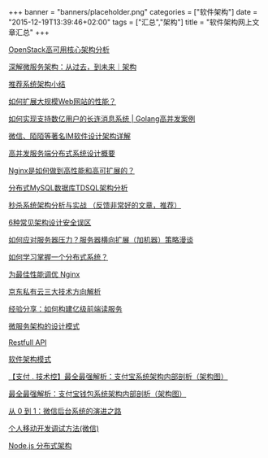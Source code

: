 +++
banner = "banners/placeholder.png"
categories = ["软件架构"]
date = "2015-12-19T13:39:46+02:00"
tags = ["汇总","架构"]
title = "软件架构网上文章汇总"
+++


[OpenStack高可用核心架构分析](http://www.csdn.net/article/2015-12-24/2826552)

[深解微服务架构：从过去，到未来｜架构](https://mp.weixin.qq.com/s?__biz=MjM5MDE0Mjc4MA==&mid=208493291&idx=1&sn=14bacff7fcfcdffaecbf2fb72137f423&scene=2&key=41ecb04b0511100381bb6b36a452a8dd67141e2d6e4c1437ce7a674246459b0e87c27498e5b4ae96780d49794926577e&ascene=0&uin=MTM0ODQyNTk1&devicetype=iMac+MacBookAir7%2C1+OSX+OSX+10.10.5+build(14F1021)&version=11020201&pass_ticket=OUgFBuA2yqcV7ExJVNrQtm5NukTejEXnNHTun2M8jg8%3D)

[推荐系统架构小结](https://mp.weixin.qq.com/s?__biz=MzAwNjQwNzU2NQ==&mid=208200731&idx=3&sn=1bb176ac85a711bf8f1c53c3b9f3acbd&scene=0&key=41ecb04b05111003ec8e9c31357086957d680c6e3d5a15aff971eb52c648d319d6115049ce4906ce0f1c4dc20541fb4e&ascene=0&uin=MTM0ODQyNTk1&devicetype=iMac+MacBookAir7%2C1+OSX+OSX+10.10.5+build(14F1021)&version=11020201&pass_ticket=OUgFBuA2yqcV7ExJVNrQtm5NukTejEXnNHTun2M8jg8%3D)

[如何扩展大规模Web网站的性能？](https://mp.weixin.qq.com/s?__biz=MjM5NzQ3ODAwMQ==&mid=212154026&idx=1&sn=e42d0a7b5f6abe49efdf862e0051903c&scene=2&key=41ecb04b05111003a1af8ad1e7e089678d4e48342e3104b316a6e1d113a6c42a367360ed3b830f07475649ba8ced5f32&ascene=0&uin=MTM0ODQyNTk1&devicetype=iMac+MacBookAir7%2C1+OSX+OSX+10.10.5+build(14F1021)&version=11020201&pass_ticket=OUgFBuA2yqcV7ExJVNrQtm5NukTejEXnNHTun2M8jg8%3D)

[如何实现支持数亿用户的长连消息系统 | Golang高并发案例](https://mp.weixin.qq.com/s?__biz=MzAwMDU1MTE1OQ==&mid=209726147&idx=1&sn=838100776acc656c3d069f123ceda6bb&scene=2&srcid=AirTzlOg69UH4GJznOvE&key=41ecb04b051110031c1ff30449fc7077bffd620a7694898121e998602d2a2e9b33da9464240f4147ab0c93b3b5dc8f54&ascene=0&uin=MTM0ODQyNTk1&devicetype=iMac+MacBookAir7%2C1+OSX+OSX+10.10.5+build(14F1021)&version=11020201&pass_ticket=OUgFBuA2yqcV7ExJVNrQtm5NukTejEXnNHTun2M8jg8%3D)

[微信、陌陌等著名IM软件设计架构详解](http://toutiao.com/a4055096869/?tt_from=weixin_moments&utm_campaign=client_share&app=news_article&utm_source=weixin_moments&iid=2615471622&utm_medium=toutiao_android)

[高并发服务端分布式系统设计概要](https://mp.weixin.qq.com/s?__biz=MzAwNjQwNzU2NQ==&mid=401602712&idx=1&sn=4eb8f8a0af87be7cc1b306989fc84c1a&scene=0&key=41ecb04b0511100390c353548dd9a06ab0b904bd40debc2d8e2ca7f87a881626fde6aeee7452e2c7d3a14ec6ce1a4877&ascene=0&uin=MTM0ODQyNTk1&devicetype=iMac+MacBookAir7%2C1+OSX+OSX+10.10.5+build(14F1021)&version=11020201&pass_ticket=OUgFBuA2yqcV7ExJVNrQtm5NukTejEXnNHTun2M8jg8%3D)

[Nginx是如何做到高性能和高可扩展的？](https://mp.weixin.qq.com/s?__biz=MjM5NzQ3ODAwMQ==&mid=211344351&idx=1&sn=8ef7a882a37fbc6ed03f2b6ec9364230&key=41ecb04b05111003f23ecf04f0bcbad5577f65cbef5a17b1d6d1ec08658599db380929b8293864729025c3ef0bc0abff&ascene=0&uin=MTM0ODQyNTk1&devicetype=iMac+MacBookAir7%2C1+OSX+OSX+10.10.5+build(14F1021)&version=11020201&pass_ticket=OUgFBuA2yqcV7ExJVNrQtm5NukTejEXnNHTun2M8jg8%3D)

[分布式MySQL数据库TDSQL架构分析](https://mp.weixin.qq.com/s?__biz=MzAwNjMxNjQzNA==&mid=207514436&idx=1&sn=c20a2169fbf2339751086734e8a5f036&scene=2&key=41ecb04b0511100350903e191786bb024d14b30b0fe8a295a7bd0c665762a25e1944169268a5ec36fac7fc9871dd024c&ascene=0&uin=MTM0ODQyNTk1&devicetype=iMac+MacBookAir7%2C1+OSX+OSX+10.10.5+build(14F1021)&version=11020201&pass_ticket=OUgFBuA2yqcV7ExJVNrQtm5NukTejEXnNHTun2M8jg8%3D)

[秒杀系统架构分析与实战 （反馈非常好的文章，推荐）](https://mp.weixin.qq.com/s?__biz=MjM5OTA1MDUyMA==&mid=404383892&idx=2&sn=c105b6600d7790b609a613d21f624f58&scene=0&key=41ecb04b051110033d4bea27c5f67d5566488a8a1326302d2da3b0f014095bbf35003bc179575f53e7bdf2f4633c7914&ascene=0&uin=MTM0ODQyNTk1&devicetype=iMac+MacBookAir7%2C1+OSX+OSX+10.10.5+build(14F1021)&version=11020201&pass_ticket=OUgFBuA2yqcV7ExJVNrQtm5NukTejEXnNHTun2M8jg8%3D)

[6种常见架构设计安全误区](https://mp.weixin.qq.com/s?__biz=MjM5NzQ3ODAwMQ==&mid=213554743&idx=1&sn=fc923fcce950ad232636208d358b7fb1&scene=2&srcid=0909Sv5HYa0M6FpyxTDq1FVy&key=41ecb04b05111003c8508f753b7d026e735edf28f0f67df62452b91574a06cfee0a8dbe8bd77f2224bd4535d36ace9ee&ascene=0&uin=MTM0ODQyNTk1&devicetype=iMac+MacBookAir7%2C1+OSX+OSX+10.10.5+build(14F1021)&version=11020201&pass_ticket=OUgFBuA2yqcV7ExJVNrQtm5NukTejEXnNHTun2M8jg8%3D)

[如何应对服务器压力？服务器横向扩展（加机器）策略漫谈](https://mp.weixin.qq.com/s?__biz=MjM5NzU0MzU0Nw==&mid=400771435&idx=2&sn=18a71bbe499f3289d74a174908c52abb&scene=0&key=41ecb04b05111003c2b7c20c435431f69fb2d5f309597225304c9a653e841536adf82d11f0976c461422df912a5c1020&ascene=0&uin=MTM0ODQyNTk1&devicetype=iMac+MacBookAir7%2C1+OSX+OSX+10.10.5+build(14F1021)&version=11020201&pass_ticket=OUgFBuA2yqcV7ExJVNrQtm5NukTejEXnNHTun2M8jg8%3D)

[如何学习掌握一个分布式系统？](https://mp.weixin.qq.com/s?__biz=MjM5NzQ3ODAwMQ==&mid=414248607&idx=1&sn=367e40fd3ca94047130bb535bd3191b5&scene=0&key=41ecb04b051110036ea75c841bf0d7d42ad54d758f6e55906ffe3f22418b6f5c87bf7a8e842b0082a90d7f0bab285478&ascene=0&uin=MTM0ODQyNTk1&devicetype=iMac+MacBookAir7%2C1+OSX+OSX+10.10.5+build(14F1021)&version=11020201&pass_ticket=OUgFBuA2yqcV7ExJVNrQtm5NukTejEXnNHTun2M8jg8%3D)

[为最佳性能调优 Nginx](https://mp.weixin.qq.com/s?__biz=MjM5MzA0OTkwMA==&mid=209088922&idx=1&sn=37cece2b74bcd84f243b52c27108d54d&key=41ecb04b05111003ace45180e9d9d8da27b93096b783cc92444ed8e28c4ac4740f3a2f954363df7dd5f374ed6c6333a8&ascene=0&uin=MTM0ODQyNTk1&devicetype=iMac+MacBookAir7%2C1+OSX+OSX+10.10.5+build(14F1021)&version=11020201&pass_ticket=OUgFBuA2yqcV7ExJVNrQtm5NukTejEXnNHTun2M8jg8%3D)

[京东私有云三大技术方向解析](https://mp.weixin.qq.com/s?__biz=MjM5MjAwODM4MA==&mid=205717373&idx=1&sn=512ce9abaeafb24e91ccd74c3263539b&key=41ecb04b051110031bc305195edf3103d77bdfd59b3fa41e4ea840afa9a46309027b94587f5562a4414725fa85e7c9cc&ascene=0&uin=MTM0ODQyNTk1&devicetype=iMac+MacBookAir7%2C1+OSX+OSX+10.10.5+build(14F1021)&version=11020201&pass_ticket=OUgFBuA2yqcV7ExJVNrQtm5NukTejEXnNHTun2M8jg8%3D)

[经验分享：如何构建亿级前端读服务](https://mp.weixin.qq.com/s?__biz=MjM5MzA0OTkwMA==&mid=210918607&idx=1&sn=8e7dad53bed07f5a5f713205bf02d995&scene=0&key=41ecb04b05111003f74f0abca5f67599db0cbdc793fd20e6c3a9b2896a8e5cd052f527c7f25adb41fb8e40f9e729b13c&ascene=0&uin=MTM0ODQyNTk1&devicetype=iMac+MacBookAir7%2C1+OSX+OSX+10.10.5+build(14F1021)&version=11020201&pass_ticket=OUgFBuA2yqcV7ExJVNrQtm5NukTejEXnNHTun2M8jg8%3D)

[微服务架构的设计模式](https://mp.weixin.qq.com/s?__biz=MjM5OTkyNzkxMQ==&mid=206291726&idx=8&sn=3a23742b82dc81528c603ae6df3b0ede&scene=24&srcid=1011oT6VJ3tZwH1dvqXKUykp&key=41ecb04b0511100390079874492e6603619ae209b2167281b68ca944cd0574665be21d79d7142c14b0e96fb0ef8da983&ascene=0&uin=MTM0ODQyNTk1&devicetype=iMac+MacBookAir7%2C1+OSX+OSX+10.10.5+build(14F1021)&version=11020201&pass_ticket=OUgFBuA2yqcV7ExJVNrQtm5NukTejEXnNHTun2M8jg8%3D)

[Restfull API](https://mp.weixin.qq.com/s?__biz=MzA4Nzc4MjI4MQ==&mid=401257672&idx=1&sn=ff092b23d5f3b57ea460118aa9d26696&scene=0&key=41ecb04b05111003b90021af6ccd23a8c08e8cd32a78209c5f5ef9e7e7c75f732a071dd39bc165b4ebe3e8f04d8e0472&ascene=0&uin=MTM0ODQyNTk1&devicetype=iMac+MacBookAir7%2C1+OSX+OSX+10.10.5+build(14F1021)&version=11020201&pass_ticket=OUgFBuA2yqcV7ExJVNrQtm5NukTejEXnNHTun2M8jg8%3D)

[软件架构模式](https://mp.weixin.qq.com/s?__biz=MzAwNjQwNzU2NQ==&mid=400707190&idx=1&sn=5e61608f538a84201a6fea0e5830a18a&scene=0&key=41ecb04b05111003e31da78a7a1b099e746d4b11a853f04d3ce0c62c5b0ec05aa020a716478e7627f8a4abeb7ce0bdaf&ascene=0&uin=MTM0ODQyNTk1&devicetype=iMac+MacBookAir7%2C1+OSX+OSX+10.10.5+build(14F1021)&version=11020201&pass_ticket=OUgFBuA2yqcV7ExJVNrQtm5NukTejEXnNHTun2M8jg8%3D)

[【支付 . 技术控】最全最强解析：支付宝系统架构内部剖析（架构图）](https://mp.weixin.qq.com/s?__biz=MjM5MzM4NTYzMw==&mid=204725239&idx=1&sn=b625545e02c3e51c40d50cc0190ceaef&key=41ecb04b05111003260ec64c73170f10beff280dc68fdfc7e6378197eb310fec5d661ec7e39353199ee8f9cfdb6c6a17&ascene=0&uin=MTM0ODQyNTk1&devicetype=iMac+MacBookAir7%2C1+OSX+OSX+10.10.5+build(14F1021)&version=11020201&pass_ticket=OUgFBuA2yqcV7ExJVNrQtm5NukTejEXnNHTun2M8jg8%3D)

[最全最强解析：支付宝钱包系统架构内部剖析（架构图）](https://mp.weixin.qq.com/s?__biz=MjM5OTM0MzIwMQ==&mid=208336864&idx=2&sn=3894a600291005ab81ea121548ccbc37&scene=2&key=41ecb04b0511100360d9ab201a6efe7637b57497bb5a2aca74223be77bb43a1ce563c1a5cb5ee9f0646868b186dd775a&ascene=0&uin=MTM0ODQyNTk1&devicetype=iMac+MacBookAir7%2C1+OSX+OSX+10.10.5+build(14F1021)&version=11020201&pass_ticket=OUgFBuA2yqcV7ExJVNrQtm5NukTejEXnNHTun2M8jg8%3D)

[从 0 到 1：微信后台系统的演进之路](http://36kr.com/p/5042290.html)

[个人移动开发调试方法(微信)](https://github.com/shuchengliang/blog/blob/gh-pages/%E4%B8%AA%E4%BA%BA%E7%A7%BB%E5%8A%A8%E5%BC%80%E5%8F%91%E8%B0%83%E8%AF%95%E6%96%B9%E6%B3%95.md)

[Node.js 分布式架构](http://nicefe.com/2016/01/29/node-js-distributed/)






    
